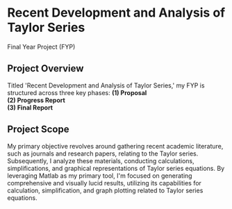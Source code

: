 # Recent Development and Analysis of Taylor Series
Final Year Project (FYP)


## Project Overview
Titled 'Recent Development and Analysis of Taylor Series,' my FYP is structured across three key phases: 
**(1) Proposal**  
**(2) Progress Report**  
**(3) Final Report**  


## Project Scope
My primary objective revolves around gathering recent academic literature, such as journals and research papers, relating to the Taylor series. Subsequently, I analyze these materials, conducting calculations, simplifications, and graphical representations of Taylor series equations. By leveraging Matlab as my primary tool, I'm focused on generating comprehensive and visually lucid results, utilizing its capabilities for calculation, simplification, and graph plotting related to Taylor series equations.
